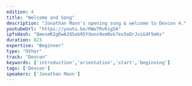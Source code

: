 ```yaml
---
edition: 4
title: "Welcome and Song"
description: "Jonathan Mann's opening song & welcome to Devcon 4."
youtubeUrl: "https://youtu.be/RWwTRvKig5A"
ipfsHash: "QmesmR2gDwA2QSeb95Ydonx9xmNvk7ex5oDrJviG4F5m6s"
duration: 823
expertise: "Beginner"
type: "Other"
track: "Devcon"
keywords: ['introduction','orientation','start','beginning']
tags: ['Devcon']
speakers: ['Jonathan Mann']
---
```

